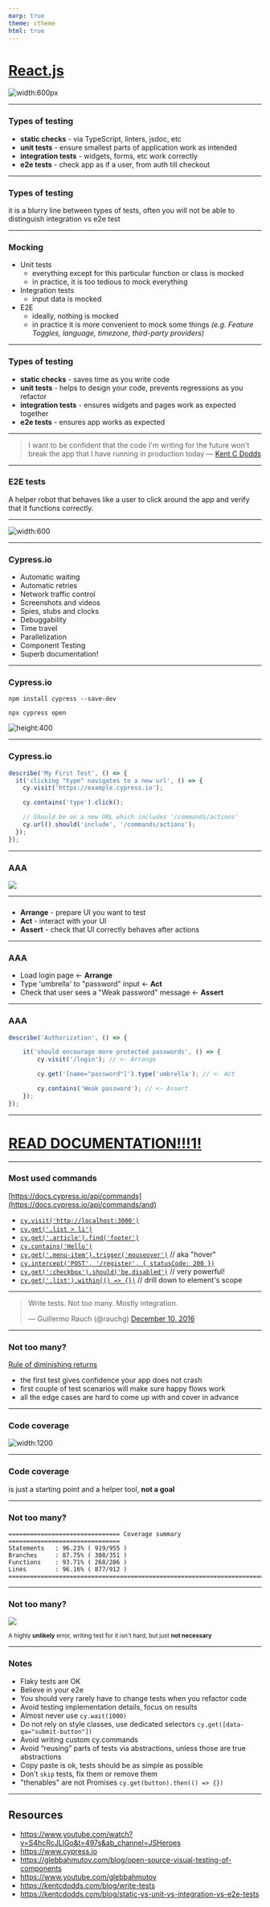 ```yaml
---
marp: true
theme: ctheme
html: true
---
```


<!-- _class: lead -->
<!-- _backgroundColor: #222 -->

# [React.js](https://reactjs.org/)

![width:600px](https://reactjs.org/logo-og.png)




---

### Types of testing

* **static checks** - via TypeScript, linters, jsdoc, etc
* **unit tests** - ensure smallest parts of application work as intended
* **integration tests** - widgets, forms, etc work correctly
* **e2e tests** - check app as if a user, from auth till checkout




---

### Types of testing

it is a blurry line between types of tests, 
often you will not be able to distinguish integration vs e2e test





---

### Mocking

* Unit tests
  * everything except for this particular function or class is mocked
  * in practice, it is too tedious to mock everything
* Integration tests
  * input data is mocked
* E2E
  * ideally, nothing is mocked
  * in practice it is more convenient to mock some things *(e.g. Feature Toggles, language, timezone, third-party providers)*




---

### Types of testing

<!-- _class: smaller-list -->
* **static checks** - saves time as you write code
* **unit tests** - helps to design your code, prevents regressions as you refactor
* **integration tests** - ensures widgets and pages work as expected together
* **e2e tests** - ensures app works as expected



---

<!-- _class: centered -->

>  I want to be confident that the code I'm writing for the future won't break the app that I have running in production today
> &mdash; [Kent C Dodds](https://kentcdodds.com/blog/static-vs-unit-vs-integration-vs-e2e-tests)




---

### E2E tests

A helper robot that behaves like a user to click around the app and verify that it functions correctly.



---

<!-- _class: centered -->
![width:600](https://www.cypress.io/static/cypress-io-logo-social-share-8fb8a1db3cdc0b289fad927694ecb415.png)





---

### Cypress.io

<!-- _class: more-space -->

* Automatic waiting
* Automatic retries
* Network traffic control
* Screenshots and videos
* Spies, stubs and clocks
* Debuggability
* Time travel
* Parallelization
* Component Testing
* Superb documentation!




---

### Cypress.io

<!-- _class: more-space -->

```properties
npm install cypress --save-dev
```

```properties
npx cypress open
```


![height:400](./images/cy-open.png)

---

### Cypress.io

```js
describe('My First Test', () => {
  it('clicking "type" navigates to a new url', () => {
    cy.visit('https://example.cypress.io');

    cy.contains('type').click();

    // Should be on a new URL which includes '/commands/actions'
    cy.url().should('include', '/commands/actions');
  });
});
```

---

### AAA

<!-- _class: img-centered -->
![](./images/aaa-test.png)




---

###


- **Arrange** - prepare UI you want to test
- **Act** - interact with your UI
- **Assert** - check that UI correctly behaves after actions




---

### AAA


* Load login page <- **Arrange**
* Type 'umbrella' to "password" input <- **Act**
* Check that user sees a "Weak password" message <- **Assert**




---

### AAA

```js
describe('Authorization', () => {

    it('should encourage more protected passwords', () => {
        cy.visit('/login'); // <- Arrange

        cy.get('[name="password"]').type('umbrella'); // <- Act

        cy.contains('Weak password'); // <- Assert
    });
});
```

---

<!-- _class: centered -->
# [READ DOCUMENTATION!!!1!](https://docs.cypress.io/guides/overview/why-cypress)






---

### Most used commands

<!-- _class: more-space -->

[https://docs.cypress.io/api/commands](https://docs.cypress.io/api/commands/and)

* [`cy.visit('http://localhost:3000')`](https://docs.cypress.io/api/commands/visit)
* [`cy.get('.list > li')`](https://docs.cypress.io/api/commands/get)
* [`cy.get('.article').find('footer')`](https://docs.cypress.io/api/commands/find)
* [`cy.contains('Hello')`](https://docs.cypress.io/api/commands/contains#Syntax)
* [`cy.get('.menu-item').trigger('mouseover')`](https://docs.cypress.io/api/commands/hover#Trigger) // aka "hover"
* [`cy.intercept('POST', '/register', { statusCode: 200 })`](https://docs.cypress.io/api/commands/intercept#Usage)
* [`cy.get(':checkbox').should('be.disabled')`](https://docs.cypress.io/api/commands/should) // very powerful!
* [`cy.get('.list').within(() => {})`](https://docs.cypress.io/api/commands/within) // drill down to element's scope




---

<!-- _class: centered -->

<blockquote class="twitter-tweet"><p lang="en" dir="ltr">Write tests. Not too many. Mostly integration.</p>&mdash; Guillermo Rauch (@rauchg) <a href="https://twitter.com/rauchg/status/807626710350839808?ref_src=twsrc%5Etfw">December 10, 2016</a></blockquote> <script async src="https://platform.twitter.com/widgets.js" charset="utf-8"></script>




---

### Not too many?

[Rule of diminishing returns](https://www.britannica.com/topic/diminishing-returns)

- the first test gives confidence your app does not crash
- first couple of test scenarios will make sure happy flows work
- all the edge cases are hard to come up with and cover in advance




---

### Code coverage

<!-- _class: more-space -->

![width:1200](./images/code-coverage.png)




---

### Code coverage

is just a starting point and a helper tool, **not a goal**




---

### Not too many?

```
=============================== Coverage summary ===============================
Statements   : 96.23% ( 919/955 )
Branches     : 87.75% ( 308/351 )
Functions    : 93.71% ( 268/286 )
Lines        : 96.16% ( 877/912 )
================================================================================
```




---

### Not too many?

![](./images/not-covered-error-handler.png)

<small>A highly **unlikely** error, writing test for it isn't hard, but just **not necessary**</small>


---

### Notes


<!-- _class: smaller-list more-space -->
* Flaky tests are OK
* Believe in your e2e
* You should very rarely have to change tests when you refactor code
* Avoid testing implementation details, focus on results
* Almost never use `cy.wait(1000)`
* Do not rely on style classes, use dedicated selectors `cy.get([data-qa="submit-button"])`
* Avoid writing custom cy.commands
* Avoid “reusing” parts of tests via abstractions, unless those are true abstractions
* Copy paste is ok, tests should be as simple as possible
* Don’t `skip` tests, fix them or remove them
* "thenables" are not Promises `cy.get(button).then(() => {})`


---

## Resources

<!-- _class: smaller-list -->
- https://www.youtube.com/watch?v=S4hcRcJLIGo&t=497s&ab_channel=JSHeroes
- https://www.cypress.io
- https://glebbahmutov.com/blog/open-source-visual-testing-of-components
- https://www.youtube.com/glebbahmutov
- https://kentcdodds.com/blog/write-tests
- https://kentcdodds.com/blog/static-vs-unit-vs-integration-vs-e2e-tests